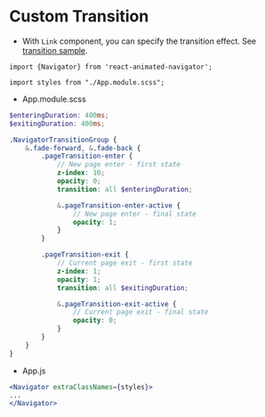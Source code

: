 # Custom Transition

* With `Link` component, you can specify the transition effect. See [transition sample][1].
```
import {Navigator} from 'react-animated-navigator';
```
```
import styles from "./App.module.scss";
```

- App.module.scss
```scss
$enteringDuration: 400ms;
$exitingDuration: 400ms;

.NavigatorTransitionGroup {
    &.fade-forward, &.fade-back {
        .pageTransition-enter {
            // New page enter - first state
            z-index: 10;
            opacity: 0;
            transition: all $enteringDuration;

            &.pageTransition-enter-active {
                // New page enter - final state
                opacity: 1;
            }
        }

        .pageTransition-exit {
            // Current page exit - first state
            z-index: 1;
            opacity: 1;
            transition: all $exitingDuration;

            &.pageTransition-exit-active {
                // Current page exit - final state
                opacity: 0;
            }
        }
    }
}
```

- App.js
```jsx
<Navigator extraClassNames={styles}>
...
</Navigator>
```



  [1]: https://codesandbox.io/s/react-navigator-transition-sdopq
